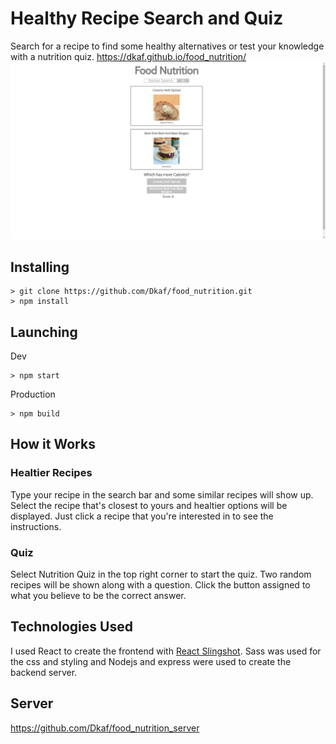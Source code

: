 # Healthy Recipe Search and Quiz
Search for a recipe to find some healthy alternatives or test your knowledge with a nutrition quiz.  https://dkaf.github.io/food_nutrition/
<img src="/screenshots/food_nutrition_quiz.png">

## Installing
```
> git clone https://github.com/Dkaf/food_nutrition.git
> npm install
```
## Launching

Dev
```
> npm start
```
Production
```
> npm build
```

## How it Works

### Healtier Recipes

Type your recipe in the search bar and some similar recipes will show up. Select the recipe that's closest to yours and healtier options will be displayed. Just click a recipe that you're interested in to see the instructions.

### Quiz

Select Nutrition Quiz in the top right corner to start the quiz. Two random recipes will be shown along with a question. Click the button assigned to what you believe to be the correct answer.

## Technologies Used

I used React to create the frontend with [React Slingshot](https://github.com/coryhouse/react-slingshot). Sass was used for the css and styling and Nodejs and express were used to create the backend server.

## Server

https://github.com/Dkaf/food_nutrition_server

